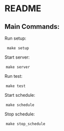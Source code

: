 # README

## Main Commands:

Run setup:

  ```make setup```

Start server:

 ```make server```

Run test:

 ```make test```

Start schedule:

 ```make schedule```

Stop schedule:

 ```make stop_schedule```

